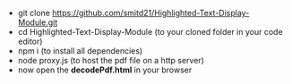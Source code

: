 - git clone https://github.com/smitd21/Highlighted-Text-Display-Module.git
- cd Highlighted-Text-Display-Module  (to your cloned folder in your code editor)
- npm i                               (to install all dependencies)
- node proxy.js                       (to host the pdf file on a http server)  
- now open the **decodePdf.html** in your browser
